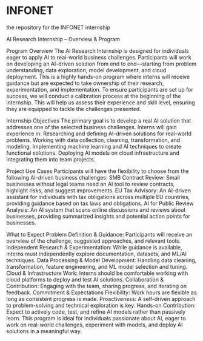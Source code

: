 # INFONET
the repository for the INFONET internship

AI Research Internship – Overview & Program

Program Overview
The AI Research Internship is designed for individuals eager to apply AI to real-world business challenges. 
Participants will work on developing an AI-driven solution from end to end—starting from problem understanding, data exploration, model development, and cloud deployment.
This is a highly hands-on program where interns will receive guidance but are expected to take ownership of their research, experimentation, and implementation.
To ensure participants are set up for success, we will conduct a calibration process at the beginning of the internship. This will help us assess their experience and skill level, ensuring they are equipped to tackle the challenges presented.

Internship Objectives
The primary goal is to develop a real AI solution that addresses one of the selected business challenges.
Interns will gain experience in:
Researching and defining AI-driven solutions for real-world problems.
Working with data collection, cleaning, transformation, and modeling.
Implementing machine learning and AI techniques to create functional solutions.
Deploying AI models on cloud infrastructure and integrating them into team projects.

Project Use Cases
Participants will have the flexibility to choose from the following AI-driven business challenges:
SMB Contract Review: Small businesses without legal teams need an AI tool to review contracts, highlight risks, and suggest improvements.
EU Tax Advisory: An AI-driven assistant for individuals with tax obligations across multiple EU countries, providing guidance based on tax laws and obligations.
AI for Public Review Analysis: An AI system that scans online discussions and reviews about businesses, providing summarized insights and potential action points for businesses.

What to Expect
Problem Definition & Guidance: Participants will receive an overview of the challenge, suggested approaches, and relevant tools.
Independent Research & Experimentation: While guidance is available, interns must independently explore documentation, datasets, and ML/AI techniques.
Data Processing & Model Development: Handling data cleaning, transformation, feature engineering, and ML model selection and tuning.
Cloud & Infrastructure Work: Interns should be comfortable working with cloud platforms to deploy and test AI solutions.
Collaboration & Contribution: Engaging with the team, sharing progress, and iterating on feedback.
Commitment & Expectations
Flexibility: Work hours are flexible as long as consistent progress is made.
Proactiveness: A self-driven approach to problem-solving and technical exploration is key.
Hands-on Contribution: Expect to actively code, test, and refine AI models rather than passively learn.
This program is ideal for individuals passionate about AI, eager to work on real-world challenges, experiment with models, and deploy AI solutions in a meaningful way.
